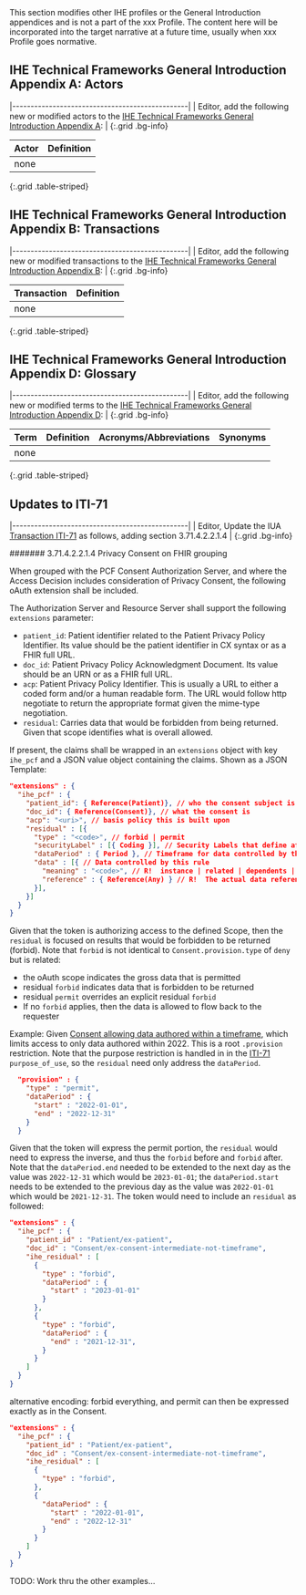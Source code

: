 <div markdown="1" class="stu-note">
This section modifies other IHE profiles or the General Introduction appendices and is not a part of the xxx Profile. The content here will be incorporated into the target narrative at a future time, usually when xxx Profile goes normative.
</div>

## IHE Technical Frameworks General Introduction Appendix A: Actors

|------------------------------------------------|
| Editor, add the following new or modified actors to the [IHE Technical Frameworks General Introduction Appendix A](https://profiles.ihe.net/GeneralIntro/ch-A.html): |
{:.grid .bg-info}

| Actor                         | Definition                                                                                |
| ----------------------------- | ------------------------------------------------------------------------------------------|
| none |  |
{:.grid .table-striped}



## IHE Technical Frameworks General Introduction Appendix B: Transactions

|------------------------------------------------|
| Editor, add the following new or modified transactions to the [IHE Technical Frameworks General Introduction Appendix B](https://profiles.ihe.net/GeneralIntro/ch-B.html): |
{:.grid .bg-info}


| Transaction                    | Definition                                                                              |
| ------------------------------ | --------------------------------------------------------------------------------------- |
| none |  |
{:.grid .table-striped}

## IHE Technical Frameworks General Introduction Appendix D: Glossary

|------------------------------------------------|
| Editor, add the following new or modified terms to the [IHE Technical Frameworks General Introduction Appendix D](https://profiles.ihe.net/GeneralIntro/ch-D.html): |
{:.grid .bg-info}

| Term                         | Definition                                                    | Acronyms/Abbreviations | Synonyms    |
| ---------------------------- | --------------------------------------------------------------| -----------------------| ------------|
| none |  |
{:.grid .table-striped}

## Updates to ITI-71

|------------------------------------------------|
| Editor, Update the IUA [Transaction ITI-71](https://profiles.ihe.net/ITI/IUA/index.html#371-get-access-token-iti-71) as follows, adding section 3.71.4.2.2.1.4 |
{:.grid .bg-info}

####### 3.71.4.2.2.1.4 Privacy Consent on FHIR grouping

When grouped with the PCF Consent Authorization Server, and where the Access Decision includes consideration of Privacy Consent, the following oAuth extension shall be included.

The Authorization Server and Resource Server shall support the following `extensions` parameter:

- `patient_id`: Patient identifier related to the Patient Privacy Policy Identifier. Its value should be the patient identifier in CX syntax or as a FHIR full URL.
- `doc_id`: Patient Privacy Policy Acknowledgment Document. Its value should  be an URN or as a FHIR full URL.
- `acp`: Patient Privacy Policy Identifier. This is usually a URL to either a coded form and/or a human readable form. The URL would follow http negotiate to return the appropriate format given the mime-type negotiation.
- `residual`: Carries data that would be forbidden from being returned. Given that scope identifies what is overall allowed.

If present, the claims shall be wrapped in an `extensions` object with key `ihe_pcf` and a JSON value object containing the claims. Shown as a JSON Template:

```json
"extensions" : {  
  "ihe_pcf" : {  
    "patient_id": { Reference(Patient)}, // who the consent subject is
    "doc_id": { Reference(Consent)}, // what the consent is
    "acp": "<uri>", // basis policy this is built upon
    "residual" : [{
      "type" : "<code>", // forbid | permit
      "securityLabel" : [{ Coding }], // Security Labels that define affected resources
      "dataPeriod" : { Period }, // Timeframe for data controlled by this rule
      "data" : [{ // Data controlled by this rule
        "meaning" : "<code>", // R!  instance | related | dependents | authoredby
        "reference" : { Reference(Any) } // R!  The actual data reference
      }],
    }]
  }
}
```

Given that the token is authorizing access to the defined Scope, then the `residual` is focused on results that would be forbidden to be returned (forbid). Note that `forbid` is not identical to `Consent.provision.type` of `deny` but is related:

- the oAuth scope indicates the gross data that is permitted
- residual `forbid` indicates data that is forbidden to be returned
- residual `permit` overrides an explicit residual `forbid`
- If no `forbid` applies, then the data is allowed to flow back to the requester

Example: Given [Consent allowing data authored within a timeframe](Consent-ex-consent-intermediate-timeframe.html), which limits access to only data authored within 2022. This is a root `.provision` restriction. Note that the purpose restriction is handled in in the [ITI-71](https://profiles.ihe.net/ITI/IUA/index.html#371-get-access-token-iti-71) `purpose_of_use`, so the `residual` need only address the `dataPeriod`.

```json
  "provision" : {
    "type" : "permit",
    "dataPeriod" : {
      "start" : "2022-01-01",
      "end" : "2022-12-31"
    }
  }
```

 Given that the token will express the permit portion, the `residual` would need to express the inverse, and thus the `forbid` before and `forbid` after. Note that the `dataPeriod.end` needed to be extended to the next day as the value was `2022-12-31` which would be `2023-01-01`; the `dataPeriod.start` needs to be extended to the previous day as the value was `2022-01-01` which would be `2021-12-31`.  The token would need to include an `residual` as followed:

```json
"extensions" : {
  "ihe_pcf" : {
    "patient_id" : "Patient/ex-patient",
    "doc_id" : "Consent/ex-consent-intermediate-not-timeframe",
    "ihe_residual" : [
      {
        "type" : "forbid",
        "dataPeriod" : {
          "start" : "2023-01-01"
        }
      },
      {
        "type" : "forbid",
        "dataPeriod" : {
          "end" : "2021-12-31",
        }
      }
    ]
  }
}
```

alternative encoding: forbid everything, and permit can then be expressed exactly as in the Consent.

```json
"extensions" : {
  "ihe_pcf" : {
    "patient_id" : "Patient/ex-patient",
    "doc_id" : "Consent/ex-consent-intermediate-not-timeframe",
    "ihe_residual" : [
      {
        "type" : "forbid",
      },
      {
        "dataPeriod" : {
          "start" : "2022-01-01",
          "end" : "2022-12-31"
        }
      }
    ]
  }
}
```

TODO: Work thru the other examples...
